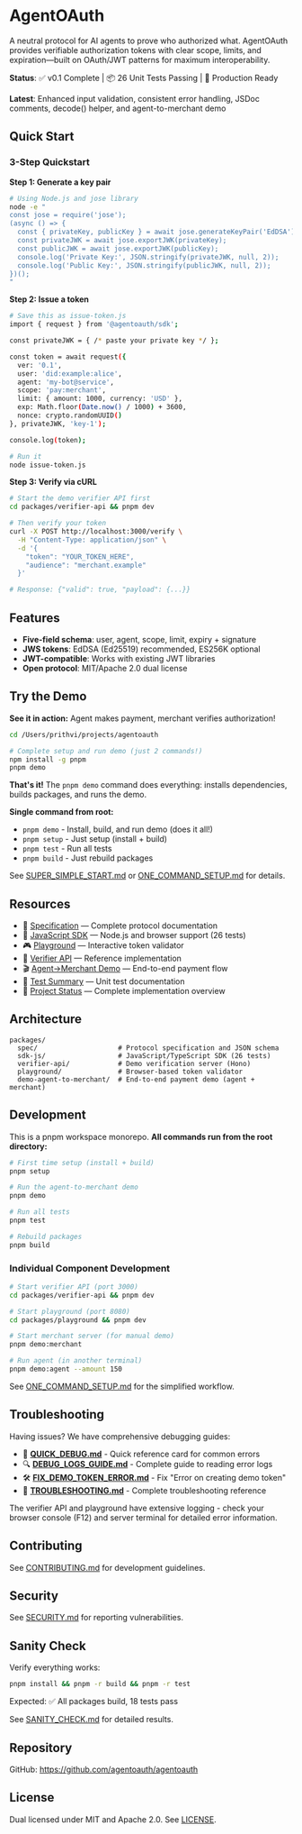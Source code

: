 # AgentOAuth

A neutral protocol for AI agents to prove who authorized what. AgentOAuth provides verifiable authorization tokens with clear scope, limits, and expiration—built on OAuth/JWT patterns for maximum interoperability.

**Status**: ✅ v0.1 Complete | 📦 26 Unit Tests Passing | 🔐 Production Ready

**Latest**: Enhanced input validation, consistent error handling, JSDoc comments, decode() helper, and agent-to-merchant demo

## Quick Start

### 3-Step Quickstart

**Step 1: Generate a key pair**

```bash
# Using Node.js and jose library
node -e "
const jose = require('jose');
(async () => {
  const { privateKey, publicKey } = await jose.generateKeyPair('EdDSA');
  const privateJWK = await jose.exportJWK(privateKey);
  const publicJWK = await jose.exportJWK(publicKey);
  console.log('Private Key:', JSON.stringify(privateJWK, null, 2));
  console.log('Public Key:', JSON.stringify(publicJWK, null, 2));
})();
"
```

**Step 2: Issue a token**

```bash
# Save this as issue-token.js
import { request } from '@agentoauth/sdk';

const privateJWK = { /* paste your private key */ };

const token = await request({
  ver: '0.1',
  user: 'did:example:alice',
  agent: 'my-bot@service',
  scope: 'pay:merchant',
  limit: { amount: 1000, currency: 'USD' },
  exp: Math.floor(Date.now() / 1000) + 3600,
  nonce: crypto.randomUUID()
}, privateJWK, 'key-1');

console.log(token);

# Run it
node issue-token.js
```

**Step 3: Verify via cURL**

```bash
# Start the demo verifier API first
cd packages/verifier-api && pnpm dev

# Then verify your token
curl -X POST http://localhost:3000/verify \
  -H "Content-Type: application/json" \
  -d '{
    "token": "YOUR_TOKEN_HERE",
    "audience": "merchant.example"
  }'

# Response: {"valid": true, "payload": {...}}
```

## Features

- **Five-field schema**: user, agent, scope, limit, expiry + signature
- **JWS tokens**: EdDSA (Ed25519) recommended, ES256K optional
- **JWT-compatible**: Works with existing JWT libraries
- **Open protocol**: MIT/Apache 2.0 dual license

## Try the Demo

**See it in action:** Agent makes payment, merchant verifies authorization!

```bash
cd /Users/prithvi/projects/agentoauth

# Complete setup and run demo (just 2 commands!)
npm install -g pnpm
pnpm demo
```

**That's it!** The `pnpm demo` command does everything: installs dependencies, builds packages, and runs the demo.

**Single command from root:**
- `pnpm demo` - Install, build, and run demo (does it all!)
- `pnpm setup` - Just setup (install + build)
- `pnpm test` - Run all tests
- `pnpm build` - Just rebuild packages

See [SUPER_SIMPLE_START.md](SUPER_SIMPLE_START.md) or [ONE_COMMAND_SETUP.md](ONE_COMMAND_SETUP.md) for details.

## Resources

- 📖 [Specification](packages/spec/SPEC.md) — Complete protocol documentation
- 🔧 [JavaScript SDK](packages/sdk-js) — Node.js and browser support (26 tests)
- 🎮 [Playground](packages/playground) — Interactive token validator
- 🔐 [Verifier API](packages/verifier-api) — Reference implementation
- 🎬 [Agent→Merchant Demo](packages/demo-agent-to-merchant) — End-to-end payment flow
- 🧪 [Test Summary](TEST_SUMMARY.md) — Unit test documentation
- 🎉 [Project Status](PROJECT_COMPLETE.md) — Complete implementation overview

## Architecture

```
packages/
  spec/                    # Protocol specification and JSON schema
  sdk-js/                  # JavaScript/TypeScript SDK (26 tests)
  verifier-api/            # Demo verification server (Hono)
  playground/              # Browser-based token validator
  demo-agent-to-merchant/  # End-to-end payment demo (agent + merchant)
```

## Development

This is a pnpm workspace monorepo. **All commands run from the root directory:**

```bash
# First time setup (install + build)
pnpm setup

# Run the agent-to-merchant demo
pnpm demo

# Run all tests
pnpm test

# Rebuild packages
pnpm build
```

### Individual Component Development

```bash
# Start verifier API (port 3000)
cd packages/verifier-api && pnpm dev

# Start playground (port 8080)
cd packages/playground && pnpm dev

# Start merchant server (for manual demo)
pnpm demo:merchant

# Run agent (in another terminal)
pnpm demo:agent --amount 150
```

See [ONE_COMMAND_SETUP.md](ONE_COMMAND_SETUP.md) for the simplified workflow.

## Troubleshooting

Having issues? We have comprehensive debugging guides:

- 🚨 **[QUICK_DEBUG.md](QUICK_DEBUG.md)** - Quick reference card for common errors
- 🔍 **[DEBUG_LOGS_GUIDE.md](DEBUG_LOGS_GUIDE.md)** - Complete guide to reading error logs
- 🛠️ **[FIX_DEMO_TOKEN_ERROR.md](FIX_DEMO_TOKEN_ERROR.md)** - Fix "Error on creating demo token"
- 📖 **[TROUBLESHOOTING.md](TROUBLESHOOTING.md)** - Complete troubleshooting reference

The verifier API and playground have extensive logging - check your browser console (F12) and server terminal for detailed error information.

## Contributing

See [CONTRIBUTING.md](CONTRIBUTING.md) for development guidelines.

## Security

See [SECURITY.md](SECURITY.md) for reporting vulnerabilities.

## Sanity Check

Verify everything works:

```bash
pnpm install && pnpm -r build && pnpm -r test
```

Expected: ✅ All packages build, 18 tests pass

See [SANITY_CHECK.md](SANITY_CHECK.md) for detailed results.

## Repository

GitHub: https://github.com/agentoauth/agentoauth

## License

Dual licensed under MIT and Apache 2.0. See [LICENSE](LICENSE).

